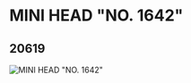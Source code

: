 # MINI HEAD "NO. 1642"
## 20619
![MINI HEAD "NO. 1642"](https://lc-www-live-s.legocdn.com/media/bricks/5/2/6107469.jpg)